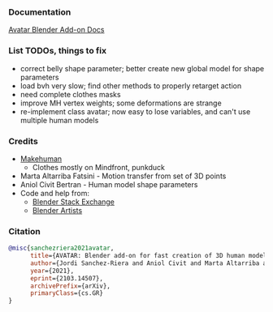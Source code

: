 ### Documentation

[Avatar Blender Add-on Docs](https://jsan3386.github.io/avatar/)

### List TODOs, things to fix

- correct belly shape parameter; better create new global model for shape parameters 
- load bvh very slow; find other methods to properly retarget action
- need complete clothes masks
- improve MH vertex weights; some deformations are strange
- re-implement class avatar; now easy to lose variables, and can't use multiple human models


### Credits

- [Makehuman](http://www.makehumancommunity.org/)
    - Clothes mostly on Mindfront, punkduck 
- Marta Altarriba Fatsini - Motion transfer from set of 3D points
- Aniol Civit Bertran - Human model shape parameters
- Code and help from:
    - [Blender Stack Exchange](https://blender.stackexchange.com/)
    - [Blender Artists](https://blenderartists.org/)


### Citation

```bibtex
@misc{sanchezriera2021avatar,
      title={AVATAR: Blender add-on for fast creation of 3D human models}, 
      author={Jordi Sanchez-Riera and Aniol Civit and Marta Altarriba and Francesc Moreno-Noguer},
      year={2021},
      eprint={2103.14507},
      archivePrefix={arXiv},
      primaryClass={cs.GR}
}
```
